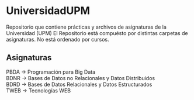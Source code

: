 # UniversidadUPM
Repositorio que contiene prácticas y archivos de asignaturas de la Universidad (UPM)
El Repositorio está compuésto por distintas carpetas de asignaturas.
No está ordenado por cursos.
## Asignaturas
PBDA -> Programación para Big Data  
BDNR -> Bases de Datos no Relacionales y Datos Distribuidos  
BDRD -> Bases de Datos Relacionales y Datos Estructurados  
TWEB -> Tecnologías WEB 
